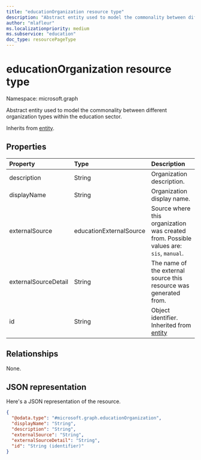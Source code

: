 ```yaml
---
title: "educationOrganization resource type"
description: "Abstract entity used to model the commonality between different organization types within the education sector."
author: "mlafleur"
ms.localizationpriority: medium
ms.subservice: "education"
doc_type: resourcePageType
---
```


# educationOrganization resource type

Namespace: microsoft.graph

Abstract entity used to model the commonality between different organization types within the education sector.

Inherits from [entity](../resources/entity.md).

## Properties

| Property             | Type                    | Description                                                                            |
| :------------------- | :---------------------- | :------------------------------------------------------------------------------------- |
| description          | String                  | Organization description.                                                              |
| displayName          | String                  | Organization display name.                                                             |
| externalSource       | educationExternalSource | Source where this organization was created from. Possible values are: `sis`, `manual`. |
| externalSourceDetail | String                  | The name of the external source this resource was generated from.                     |
| id                   | String                  | Object identifier. Inherited from [entity](../resources/entity.md)                     |

## Relationships

None.

## JSON representation

Here's a JSON representation of the resource.

<!-- {
  "blockType": "resource",
  "keyProperty": "id",
  "@odata.type": "microsoft.graph.educationOrganization",
  "baseType": "microsoft.graph.entity",
  "openType": false
}
-->

```json
{
  "@odata.type": "#microsoft.graph.educationOrganization",
  "displayName": "String",
  "description": "String",
  "externalSource": "String",
  "externalSourceDetail": "String",
  "id": "String (identifier)"
}
```
